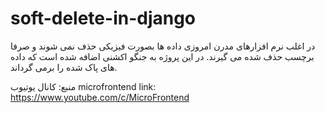 # soft-delete-in-django
در اغلب نرم افزارهای مدرن امروزی داده ها بصورت فیزیکی حذف نمی شوند و صرفا برچسب حذف شده می گیرند. در این پروژه به جنگو اکشنی اضافه شده است که داده های پاک شده را برمی گرداند.

منبع: کانال یوتیوب microfrontend
link: https://www.youtube.com/c/MicroFrontend
